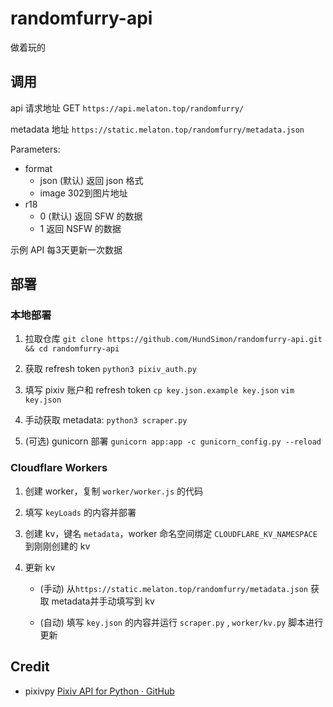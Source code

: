 # randomfurry-api

做着玩的

## 调用

api 请求地址 GET `https://api.melaton.top/randomfurry/`

metadata 地址 `https://static.melaton.top/randomfurry/metadata.json`

Parameters:

- format 
  - json (默认) 返回 json 格式
  - image 302到图片地址
- r18
  - 0 (默认) 返回 SFW 的数据
  - 1 返回 NSFW 的数据

示例 API 每3天更新一次数据

## 部署

### 本地部署

1. 拉取仓库 `git clone https://github.com/HundSimon/randomfurry-api.git && cd randomfurry-api`

2. 获取 refresh token `python3 pixiv_auth.py`

3. 填写 pixiv 账户和 refresh token `cp key.json.example key.json`  `vim key.json`

4. 手动获取 metadata: `python3 scraper.py`

5. (可选) gunicorn 部署 `gunicorn app:app -c gunicorn_config.py --reload`

### Cloudflare Workers

1. 创建 worker，复制 `worker/worker.js` 的代码

2. 填写 `keyLoads` 的内容并部署

3. 创建 kv，键名 `metadata`，worker 命名空间绑定 `CLOUDFLARE_KV_NAMESPACE` 到刚刚创建的 kv

4. 更新 kv
   
   - (手动) 从`https://static.melaton.top/randomfurry/metadata.json` 获取 metadata并手动填写到 kv
   
   - (自动) 填写 `key.json` 的内容并运行 `scraper.py` , `worker/kv.py` 脚本进行更新

## Credit

- pixivpy [Pixiv API for Python · GitHub](https://github.com/upbit/pixivpy)
